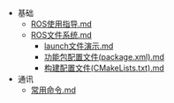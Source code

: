* 基础
  * [ROS使用指导.md](https://github.com/linxinloningg/ROS-/blob/main/ROS使用指导.md)
  * [ROS文件系统.md](https://github.com/linxinloningg/ROS-/blob/main/ROS文件系统.md)
    * [launch文件演示.md](https://github.com/linxinloningg/ROS-/blob/main/launch文件演示.md)
    * [功能包配置文件(package.xml).md](https://github.com/linxinloningg/ROS-/blob/main/功能包配置文件(package.xml).md)
    * [构建配置文件(CMakeLists.txt).md](https://github.com/linxinloningg/ROS-/blob/main/构建配置文件(CMakeLists.txt).md)
* 通讯
  * [常用命令.md](https://github.com/linxinloningg/ROS-/blob/main/通信/常用命令.md)